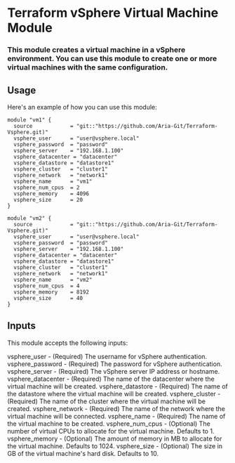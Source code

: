 # Terraform vSphere Virtual Machine Module
### This module creates a virtual machine in a vSphere environment. You can use this module to create one or more virtual machines with the same configuration.

## Usage
Here's an example of how you can use this module:


    module "vm1" {
      source            = "git::"https://github.com/Aria-Git/Terraform-Vsphere.git)"
      vsphere_user      = "user@vsphere.local"
      vsphere_password  = "password"
      vsphere_server    = "192.168.1.100"
      vsphere_datacenter = "datacenter"
      vsphere_datastore = "datastore1"
      vsphere_cluster   = "cluster1"
      vsphere_network   = "network1"
      vsphere_name      = "vm1"
      vsphere_num_cpus  = 2
      vsphere_memory    = 4096
      vsphere_size      = 20
    }

    module "vm2" {
      source            = "git::"https://github.com/Aria-Git/Terraform-Vsphere.git)"
      vsphere_user      = "user@vsphere.local"
      vsphere_password  = "password"
      vsphere_server    = "192.168.1.100"
      vsphere_datacenter = "datacenter"
      vsphere_datastore = "datastore1"
      vsphere_cluster   = "cluster1"
      vsphere_network   = "network1"
      vsphere_name      = "vm2"
      vsphere_num_cpus  = 4
      vsphere_memory    = 8192
      vsphere_size      = 40
    }

## Inputs
This module accepts the following inputs:

vsphere_user - (Required) The username for vSphere authentication.
vsphere_password - (Required) The password for vSphere authentication.
vsphere_server - (Required) The vSphere server IP address or hostname.
vsphere_datacenter - (Required) The name of the datacenter where the virtual machine will be created.
vsphere_datastore - (Required) The name of the datastore where the virtual machine will be created.
vsphere_cluster - (Required) The name of the cluster where the virtual machine will be created.
vsphere_network - (Required) The name of the network where the virtual machine will be connected.
vsphere_name - (Required) The name of the virtual machine to be created.
vsphere_num_cpus - (Optional) The number of virtual CPUs to allocate for the virtual machine. Defaults to 1.
vsphere_memory - (Optional) The amount of memory in MB to allocate for the virtual machine. Defaults to 1024.
vsphere_size - (Optional) The size in GB of the virtual machine's hard disk. Defaults to 10.
